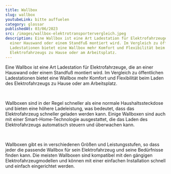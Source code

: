 ```yaml
---
title: Wallbox
slug: wallbox
youtubeLink: bitte auffuelen
category: glossar
publishedAt: 03/06/2023
src: /images/wallbox-elektrotransportervergleich.jpeg
description: Eine Wallbox ist eine Art Ladestation für Elektrofahrzeuge, die an
  einer Hauswand oder einem Standfuß montiert wird. Im Vergleich zu öffentlichen
  Ladestationen bietet eine Wallbox mehr Komfort und Flexibilität beim Laden des
  Elektrofahrzeugs zu Hause oder am Arbeitsplatz.
---
```

Eine Wallbox ist eine Art Ladestation für Elektrofahrzeuge, die an einer Hauswand oder einem Standfuß montiert wird. Im Vergleich zu öffentlichen Ladestationen bietet eine Wallbox mehr Komfort und Flexibilität beim Laden des Elektrofahrzeugs zu Hause oder am Arbeitsplatz.

<br />

Wallboxen sind in der Regel schneller als eine normale Haushaltssteckdose und bieten eine höhere Ladeleistung, was bedeutet, dass das Elektrofahrzeug schneller geladen werden kann. Einige Wallboxen sind auch mit einer Smart-Home-Technologie ausgestattet, die das Laden des Elektrofahrzeugs automatisch steuern und überwachen kann.

<br />

Wallboxen gibt es in verschiedenen Größen und Leistungsstufen, so dass jeder die passende Wallbox für sein Elektrofahrzeug und seine Bedürfnisse finden kann. Die meisten Wallboxen sind kompatibel mit den gängigen Elektrofahrzeugmodellen und können mit einer einfachen Installation schnell und einfach eingerichtet werden.